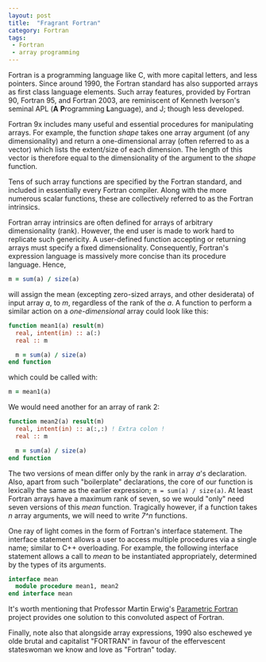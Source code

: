 ```yaml
---
layout: post
title:  "Fragrant Fortran"
category: Fortran
tags:
 - Fortran
 - array programming
---
```


Fortran is a programming language like C, with more capital letters, and less pointers. Since around 1990, the Fortran standard has also supported arrays as first class language elements. Such array features, provided by Fortran 90, Fortran 95, and Fortran 2003, are reminiscent of Kenneth Iverson's seminal APL (**A** **P**rogramming **L**anguage), and J; though less developed.

Fortran 9x includes many useful and essential procedures for manipulating arrays. For example, the function *shape* takes one array argument (of any dimensionality) and return a one-dimensional array (often referred to as a vector) which lists the extent/size of each dimension. The length of this vector is therefore equal to the dimensionality of the argument to the *shape* function.

Tens of such array functions are specified by the Fortran standard, and included in essentially every Fortran compiler. Along with the more numerous scalar functions, these are collectively referred to as the Fortran intrinsics.

Fortran array intrinsics are often defined for arrays of arbitrary dimensionality (rank). However, the end user is made to work hard to replicate such genericity. A user-defined function accepting or returning arrays must specify a fixed dimensionality. Consequently, Fortran's expression language is massively more concise than its procedure language. Hence,

```fortran
m = sum(a) / size(a)
```

will assign the mean (excepting zero-sized arrays, and other desiderata) of input array *a*, to *m*, regardless of the rank of the *a*. A function to perform a similar action on a *one-dimensional* array could look like this:

```fortran
function mean1(a) result(m)
  real, intent(in) :: a(:)
  real :: m

  m = sum(a) / size(a)
end function
```

which could be called with:

```fortran
m = mean1(a)
```

We would need another for an array of rank 2:

```fortran
function mean2(a) result(m)
  real, intent(in) :: a(:,:) ! Extra colon !
  real :: m

  m = sum(a) / size(a)
end function
```

The two versions of mean differ only by the rank in array *a*'s declaration. Also, apart from such "boilerplate" declarations, the core of our function is lexically the same as the earlier expression; `m = sum(a) / size(a)`. At least Fortran arrays have a maximum rank of seven, so we would "only" need seven versions of this *mean* function. Tragically however, if a function takes *n* array arguments, we will need to write *7^n* functions.

One ray of light comes in the form of Fortran's interface statement. The interface statement allows a user to access multiple procedures via a single name; similar to C++ overloading. For example, the following interface statement allows a call to *mean* to be instantiated appropriately, determined by the types of its arguments.

```fortran
interface mean
  module procedure mean1, mean2
end interface mean
```

It's worth mentioning that Professor Martin Erwig's [Parametric Fortran](http://web.engr.oregonstate.edu/~erwig/pf) project provides one solution to this convoluted aspect of Fortran.

Finally, note also that alongside array expressions, 1990 also eschewed ye olde brutal and capitalist "FORTRAN" in favour of the effervescent stateswoman we know and love as "Fortran" today.
